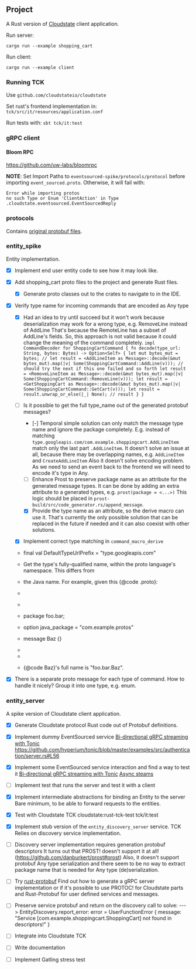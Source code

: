 
## Project

A Rust version of [Cloudstate](https://cloudstate.io/docs/index.html) client application.

Run server:
```
cargo run --example shopping_cart
```

Run client:
```
cargo run --example client
```

### Running TCK

Use `github.com/cloudstateio/cloudstate`

Set rust's frontend implementation in: `tck/src/it/resources/application.conf`

Run tests with: `sbt tck/it:test`


### gRPC client

#### Bloom RPC

https://github.com/uw-labs/bloomrpc

**NOTE**: Set Import Paths to `eventsourced-spike/protocols/protocol` before importing `event_sourced.proto`. Otherwise, it will fail with:
```
Error while importing protos
no such Type or Enum 'ClientAction' in Type .cloudstate.eventsourced.EventSourcedReply
```


### protocols

Contains [original protobuf files](https://github.com/cloudstateio/cloudstate/tree/master/protocols).

### entity_spike

Entity implementation.

- [x] Implement end user entity code to see how it may look like.
- [x] Add shopping_cart proto files to the project and generate Rust files.
    - [x] Generate proto classes out to the crates to navigate to in the IDE.

- [x] Verify type name for incoming commands that are encoded as Any type

    - [x] Had an idea to try until succeed but it won't work because deserialization may work for a wrong type, e.g. RemoveLine instead of AddLine
        That's because the RemoteLine has a subset of AddLine's fields.
        So, this approach is not valid because it could change the meaning of the command completely.
            ```
            impl CommandDecoder for ShoppingCartCommand {
                fn decode(type_url: String, bytes: Bytes) -> Option<Self> {
                    let mut bytes_mut = bytes;
                    //
                    let result = <AddLineItem as Message>::decode(&mut bytes_mut).map(|v| Some(ShoppingCartCommand::AddLine(v)));
                    // should try the next if this one failed and so forth
                    let result = <RemoveLineItem as Message>::decode(&mut bytes_mut).map(|v| Some(ShoppingCartCommand::RemoveLine(v)));
                    let result = <GetShoppingCart as Message>::decode(&mut bytes_mut).map(|v| Some(ShoppingCartCommand::GetCart(v)));
                    let result = result.unwrap_or_else(|_| None);
                    //
                    result
                }
            }
            ```

    - [ ] Is it possible to get the full type_name out of the generated protobuf messages?
        - [-] Temporal simple solution can only match the message type name and ignore the package completely.
            E.g. instead of matching `type.googleapis.com/com.example.shoppingcart.AddLineItem` match only the last part `.AddLineItem`.
            It doesn't solve an issue at all, because there may be overlapping names, e.g. `AddLineItem` and `CreateAddLineItem`
            Also it doesn't solve encoding problem. As we need to send an event back to the frontend we will need to encode it's type in Any.
        - [ ] Enhance Prost to preserve package name as an attribute for the generated message types.
            It can be done by adding an extra attribute to a generated types, e.g. `prost(package = <...>)`
            This logic should be placed in `prost-build/src/code_generator.rs/append_message`.
        - [x] Provide the type name as an attribute, so the derive macro can use it.
            That's currently the only possible solution that can be replaced in the future if needed and it can also coexist with other solutions.
            
    - [x] Implement correct type matching in `command_macro_derive`

     * final val DefaultTypeUrlPrefix = "type.googleapis.com"

     * Get the type's fully-qualified name, within the proto language's namespace. This differs from
     * the Java name. For example, given this {@code .proto}:
     *
     * <pre>
     *   package foo.bar;
     *   option java_package = "com.example.protos"
     *   message Baz {}
     * </pre>
     *
     * {@code Baz}'s full name is "foo.bar.Baz".    
     
     
    
- [x] There is a separate proto message for each type of command. How to handle it nicely?
    Group it into one type, e.g. enum.


### entity_server

A spike version of Cloudstate client application.


- [x] Generate Cloudstate protocol Rust code out of Protobuf definitions.

- [x] Implement dummy EventSourced service
    [Bi-directional gRPC streaming with Tonic](https://github.com/hyperium/tonic/blob/master/examples/routeguide-tutorial.md)
    https://github.com/hyperium/tonic/blob/master/examples/src/authentication/server.rs#L56
    
- [x] Implement some EventSourced service interaction and find a way to test it
    [Bi-directional gRPC streaming with Tonic](https://github.com/hyperium/tonic/blob/master/examples/routeguide-tutorial.md#server-state)
    [Async steams](https://github.com/tokio-rs/async-stream)
    
- [ ] Implement test that runs the server and test it with a client

- [x] Implement intermediate abstractions for binding an Entity to the server
    Bare minimum, to be able to forward requests to the entities.

- [x] Test with Cloudstate TCK
    cloudstate:rust-tck-test
    tck/it:test

- [x] Implement stub version of the `entity_discovery_server` service. TCK Relies on discovery service implementation.

- [ ] Discovery server implementation requires generation protobuf descriptors
    It turns out that PROST! doesn't support it at all! (https://github.com/danburkert/prost#prost)
    Also, it doesn't support protobuf Any type serialization and there seem to be no way to extract package name that is needed for Any type (de)serialization.
    
- [ ] Try [rust-protobuf](https://github.com/stepancheg/rust-protobuf)
    Find out how to generate a gRPC server implementation or if it's possible to use PROTOC! for Cloudstate parts and Rust-Protobuf for user defined services and messages.

- [ ] Preserve service protobuf and return on the discovery call to solve:
    ---> EntityDiscovery.report_error: error = UserFunctionError { message: "Service [com.example.shoppingcart.ShoppingCart] not found in descriptors!" }

        
        
- [ ] Integrate into Cloudstate TCK        

- [ ] Write documentation

- [ ] Implement Gatling stress test
